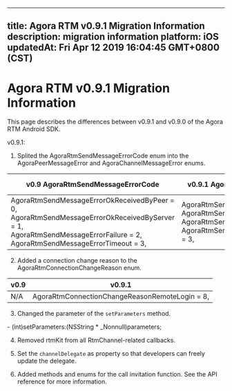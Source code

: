 
---
title: Agora RTM v0.9.1 Migration Information
description: migration information
platform: iOS
updatedAt: Fri Apr 12 2019 16:04:45 GMT+0800 (CST)
---
# Agora RTM v0.9.1 Migration Information
This page describes the differences between v0.9.1 and v0.9.0 of the Agora RTM Android SDK.

v0.9.1:

1. Splited the AgoraRtmSendMessageErrorCode enum into the AgoraPeerMessageError and AgoraChannelMessageError enums.

| v0.9 AgoraRtmSendMessageErrorCode                            | v0.9.1 AgoraRtmSendPeerMessageErrorCode                      |v0.9.1 AgoraRtmSendChannelMessageErrorCode    |
| ------------------------------------------------------------ | ------------------------------------------------------------ |-----------------------------------|
| AgoraRtmSendMessageErrorOkReceivedByPeer = 0, <br>AgoraRtmSendMessageErrorOkReceivedByServer = 1, <br>AgoraRtmSendMessageErrorFailure = 2, AgoraRtmSendMessageErrorTimeout = 3, | AgoraRtmSendPeerMessageErrorOk = 0, <br>AgoraRtmSendPeerMessageErrorFailure = 1, <br>AgoraRtmSendPeerMessageErrorTimeout = 2, <br>AgoraRtmSendPeerMessageErrorPeerUnreachable = 3, |AgoraRtmSendChannelMessageErrorOk = 0,<br>AgoraRtmSendChannelMessageErrorFailure = 1,<br>AgoraRtmSendChannelMessageErrorTimeout = 2,

2. Added a connection change reason to the AgoraRtmConnectionChangeReason enum. 

| v0.9                           |v0.9.1                |
|--------------------------------|----------------------|
|N/A                     |AgoraRtmConnectionChangeReasonRemoteLogin = 8,|

3. Changed the parameter of the `setParameters` method.

\- (int)setParameters:(NSString * _Nonnull)parameters;

4. Removed rtmKit from all RtmChannel-related callbacks. 

5. Set the `channelDelegate` as property so that developers can freely update the delegate. 

6. Added methods and enums for the call invitation function. See the API reference for more information.  

